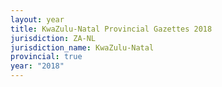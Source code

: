 ```yaml
---
layout: year
title: KwaZulu-Natal Provincial Gazettes 2018
jurisdiction: ZA-NL
jurisdiction_name: KwaZulu-Natal
provincial: true
year: "2018"
---
```

